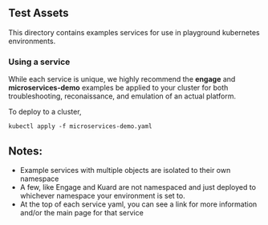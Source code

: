 ## Test Assets

This directory contains examples services for use in playground kubernetes environments.

### Using a service

While each service is unique, we highly recommend the **engage** and **microservices-demo** examples be applied to your cluster
for both troubleshooting, reconaissance, and emulation of an actual platform.

To deploy to a cluster,

```
kubectl apply -f microservices-demo.yaml
```

## Notes:

* Example services with multiple objects are isolated to their own namespace
* A few, like Engage and Kuard are not namespaced and just deployed to whichever namespace your environment is set to.
* At the top of each service yaml, you can see a link for more information and/or the main page for that service


